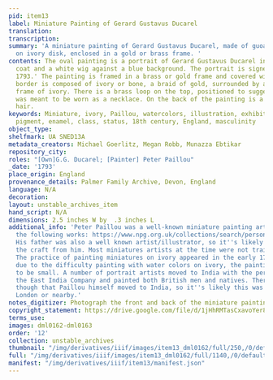 ```yaml
---
pid: item13
label: Miniature Painting of Gerard Gustavus Ducarel
translation:
transcription:
summary: 'A miniature painting of Gerard Gustavus Ducarel, made of guoache or watercolor
  on ivory disk, enclosed in a gold or brass frame. '
contents: The oval painting is a portrait of Gerard Gustavus Ducarel in a dark green
  coat and a white wig against a blue background. The portrait is signed 'P. Paillou
  1793.' The painting is framed in a brass or gold frame and covered with glass. The
  border is composed of ivory or bone, a braid of gold, surrounded by another thin
  frame of ivory. There is a brass loop on the top, positioned to suggest that it
  was meant to be worn as a necklace. On the back of the painting is a woven mat of
  hair.
keywords: Miniature, ivory, Paillou, watercolors, illustration, exhibition, gouache,
  pigment, enamel, class, status, 18th century, England, masculinity
object_type:
shelfmark: UA SNED13A
metadata_creators: Michael Goerlitz, Megan Robb, Munazza Ebtikar
repository_city:
roles: "[Own]G.G. Ducarel; [Painter] Peter Paillou"
_date: '1793'
place_origin: England
provenance_details: Palmer Family Archive, Devon, England
language: N/A
decoration:
layout: unstable_archives_item
hand_script: N/A
dimensions: 2.5 inches W by  .3 inches L
additional_info: 'Peter Paillou was a well-known miniature painting artist including
  the following works: https://www.npg.org.uk/collections/search/person/mp87720/peter-paillou?search=sas&sText=peter+paillou.
  His father was also a well known artist/illustrator, so it''s likely he learned
  the craft from him. Most miniatures artists at the time were not trained professionally.
  The practice of painting miniatures on ivory appeared in the early 1700s; however,
  due to the difficulty painting with water colors on ivory, the paintings tended
  to be small. A number of portrait artists moved to India with the permission of
  the East India Company and painted both British men and natives. There''s no indication
  though that Paillou himself moved to India, so it''s likely this was painted in
  London or nearby.'
notes_digitizer: Photograph the front and back of the miniature painting.
copyright_statement: https://drive.google.com/file/d/1jHhRMTasCxavoYer89Wn8_Xn65nL0sW0/view?usp=sharing
terms_use:
images: dml0162-dml0163
order: '12'
collection: unstable_archives
thumbnail: "/img/derivatives/iiif/images/item13_dml0162/full/250,/0/default.jpg"
full: "/img/derivatives/iiif/images/item13_dml0162/full/1140,/0/default.jpg"
manifest: "/img/derivatives/iiif/item13/manifest.json"
---
```

